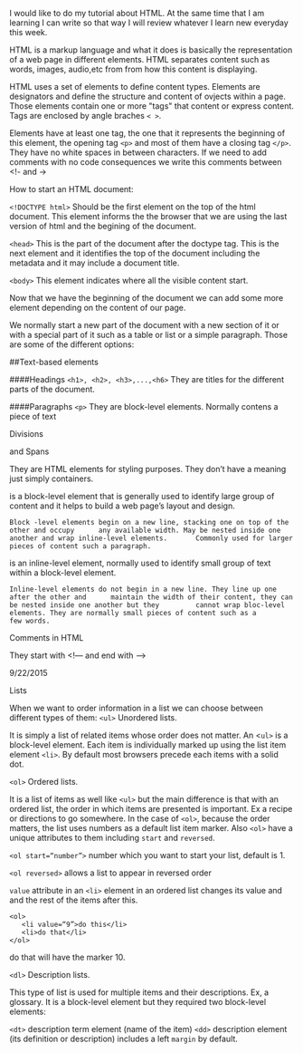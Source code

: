 
I would like to do my tutorial about HTML. 
At the same time that I am learning I can write so that way I will review whatever I learn new everyday this week.

HTML is a markup language and what it does is basically the representation of a web page in different elements. HTML separates content such as words, images, audio,etc from from how this content is displaying.

HTML uses a set of elements to define content types. Elements are designators and define the structure and content of ovjects within a page. Those elements contain one or more "tags" that content or express content. Tags are enclosed by angle braches `< >`.

Elements have at least one tag, the one that it represents the beginning of this element, the opening tag `<p>` and most of them have a closing tag `</p>`. They have no white spaces in between characters. If we need to add comments with no code consequences we write this comments between <!- and ->

How to start an HTML document:

`<!DOCTYPE html>` 
Should be the first element on the top of the html document. This element informs the the browser that we are using the last version of html and the begining of the document. 

`<head>` 
This is the part of the document after the doctype tag. This is the next element and it identifies the top of the document including the metadata and it may include a document title.

`<body>`
This element indicates where all the visible content start.

Now that we have the beginning of the document we can add some more element depending on the content of our page.

We normally start a new part of the document with a new section of it or with a special part of it such as a table or list or a simple paragraph. Those are some of the different options:

##Text-based elements

####Headings `<h1>, <h2>, <h3>,...,<h6>`
They are titles for the different parts of the document.

####Paragraphs `<p>`
They are block-level elements. Normally contens a piece of text

Divisions <div> and Spans <span>

They are HTML elements for styling purposes. They don’t have a meaning just simply containers.

<div> is a block-level element that is generally used to identify large group of content and it helps to build a web page’s layout and design.


	Block -level elements begin on a new line, stacking one on top of the other and occupy 		any available width. May be nested inside one another and wrap inline-level elements. 		Commonly used for larger pieces of content such a paragraph. 

<span> is an inline-level element, normally used to identify small group of text within a block-level element.

	Inline-level elements do not begin in a new line. They line up one after the other and 		maintain the width of their content, they can be nested inside one another but they 		cannot wrap bloc-level elements. They are normally small pieces of content such as a 		few words. 


Comments in HTML

They start with <!— and end with —>


9/22/2015

Lists

When we want to order information in a list we can choose between different types of them:
`<ul>` Unordered lists.

It is simply a list of related items whose order does not matter. An <`ul>` is a block-level element. Each item is individually marked up using the list item element `<li>`. By default most browsers precede each items with a solid dot.

`<ol>` Ordered lists.

It is a list of items as well like `<ul>` but the main difference is that with an ordered list, the order in which items are presented is important. Ex a recipe or directions to go somewhere. In the case of `<ol>`, because the order matters, the list uses numbers as a default list item marker.
Also `<ol>` have a unique attributes to them including `start` and `reversed`.

`<ol start=“number”>` number which you want to start your list, default is 1.

`<ol reversed>` allows a list to appear in reversed order

`value` attribute in an `<li>` element in an ordered list changes its value and and the rest of the items after this.

 ````
<ol>
	<li value=“9”>do this</li>
	<li>do that</li>
</ol>
````
do that will have the marker 10.

 `<dl>` Description lists.

This type of list is used for multiple items and their descriptions. Ex, a glossary.
It is a block-level element but they required two block-level elements:

`<dt>` description term element (name of the item)
`<dd>` description element (its definition or description) includes a left `margin` by default.

